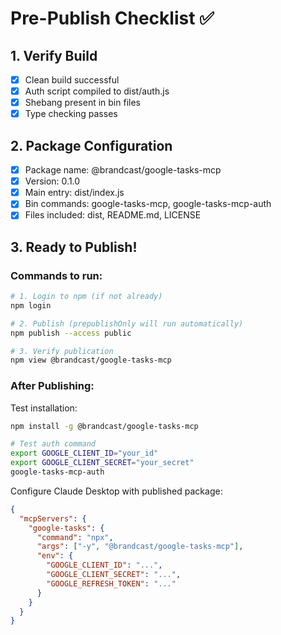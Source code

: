 # Pre-Publish Checklist ✅

## 1. Verify Build
- [x] Clean build successful
- [x] Auth script compiled to dist/auth.js
- [x] Shebang present in bin files
- [x] Type checking passes

## 2. Package Configuration
- [x] Package name: @brandcast/google-tasks-mcp
- [x] Version: 0.1.0
- [x] Main entry: dist/index.js
- [x] Bin commands: google-tasks-mcp, google-tasks-mcp-auth
- [x] Files included: dist, README.md, LICENSE

## 3. Ready to Publish!

### Commands to run:

```bash
# 1. Login to npm (if not already)
npm login

# 2. Publish (prepublishOnly will run automatically)
npm publish --access public

# 3. Verify publication
npm view @brandcast/google-tasks-mcp
```

### After Publishing:

Test installation:
```bash
npm install -g @brandcast/google-tasks-mcp

# Test auth command
export GOOGLE_CLIENT_ID="your_id"
export GOOGLE_CLIENT_SECRET="your_secret"
google-tasks-mcp-auth
```

Configure Claude Desktop with published package:
```json
{
  "mcpServers": {
    "google-tasks": {
      "command": "npx",
      "args": ["-y", "@brandcast/google-tasks-mcp"],
      "env": {
        "GOOGLE_CLIENT_ID": "...",
        "GOOGLE_CLIENT_SECRET": "...",
        "GOOGLE_REFRESH_TOKEN": "..."
      }
    }
  }
}
```
